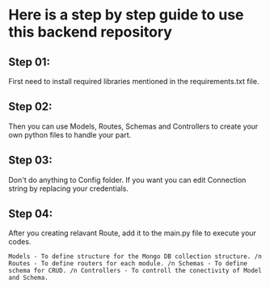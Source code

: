 # Here is a step by step guide to use this backend repository 

## Step 01: 
First need to install required libraries mentioned in the requirements.txt file. 

## Step 02: 
Then you can use Models, Routes, Schemas and Controllers to create your own python files to handle your part. 

## Step 03: 
Don't do anything to Config folder. If you want you can edit Connection string by replacing your credentials. 

## Step 04: 
After you creating relavant Route, add it to the main.py file to execute your codes. 

`Models - To define structure for the Mongo DB collection structure. /n
Routes - To define routers for each module. /n
Schemas - To define schema for CRUD. /n
Controllers - To controll the conectivity of Model and Schema.
`
